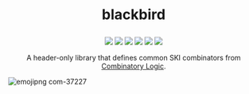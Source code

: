 # <p align="center">blackbird</p>

<p align="center">
    <a href="https://github.com/codereport/blackbird/issues" alt="contributions welcome">
        <img src="https://img.shields.io/badge/contributions-welcome-brightgreen.svg?style=flat" /></a>
    <a href="https://lbesson.mit-license.org/" alt="MIT license">
        <img src="https://img.shields.io/badge/License-MIT-blue.svg" /></a>    
    <a href="https://en.cppreference.com/w/cpp/compiler_support/11">
        <img src="https://img.shields.io/badge/C++%20-11-ff69b4.svg"/></a>
    <a href="https://github.com/codereport?tab=followers" alt="GitHub followers">
        <img src="https://img.shields.io/github/followers/codereport.svg?style=social&label=Follow" /></a>
    <a href="https://GitHub.com/codereport/blackbird/stargazers/" alt="GitHub stars">
        <img src="https://img.shields.io/github/stars/codereport/blackbird.svg?style=social&label=Star" /></a>
    <a href="https://twitter.com/code_report" alt="Twitter">
        <img src="https://img.shields.io/twitter/follow/code_report.svg?style=social&label=@code_report" /></a>
</p>

<p align="center">A header-only library that defines common SKI combinators from <a href="https://combinatorylogic.com/">Combinatory Logic</a>.</p>

![emojipng com-37227](https://user-images.githubusercontent.com/36027403/177424518-6b725359-d445-4cb9-967b-92b8b3a875d2.png)
